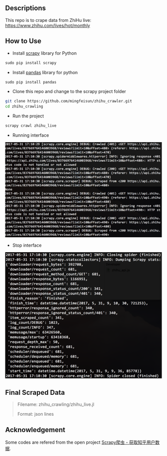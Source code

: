 ## Descriptions
This repo is to crape data from ZhiHu live: https://www.zhihu.com/lives/hot/monthly

## How to Use
* Install [scrapy](https://scrapy.org/) library for Python
``` python
sudo pip install scrapy
```
* Install [pandas](http://pandas.pydata.org/) library for python
``` python
sudo pip install pandas
```
* Clone this repo and change to the scrapy project folder
``` bash
git clone https://github.com/mingfeisun/zhihu_crawler.git
cd zhihu_crawling
```
* Run the project
``` bash
scrapy crawl zhihu_live
```
* Running interface

![](running.png)

* Stop interface

![](stop.png)

## Final Scraped Data
> Filename: zhihu_crawling/zhihu_live.jl
> 
> Format: json lines

## Acknowledgement
Some codes are refered from the open project [Scrapy爬虫 - 获取知乎用户数据](https://github.com/ansenhuang/scrapy-zhihu-users).
